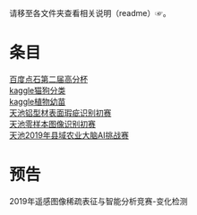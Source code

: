 请移至各文件夹查看相关说明（readme）☞。

# 条目 
[百度点石第二届高分杯](https://github.com/lsh1994/tianchiorgame/tree/master/dianshi_gaofenbei_1901)  
[kaggle猫狗分类](https://github.com/lsh1994/tianchiorgame/tree/master/kg_dogsvscats)  
[kaggle植物幼苗](https://github.com/lsh1994/tianchiorgame/tree/master/kg_plantseedlings)  
[天池铝型材表面瑕疵识别初赛](https://github.com/lsh1994/tianchiorgame/tree/master/tianchi_defectIdentify_1809)  
[天池零样本图像识别初赛](https://github.com/lsh1994/tianchiorgame/tree/master/tianchi_zsl_1809)  
[天池2019年县域农业大脑AI挑战赛](https://github.com/lsh1994/tianchiorgame/tree/master/tianchi_agriculture_2019)

# 预告
2019年遥感图像稀疏表征与智能分析竞赛-变化检测